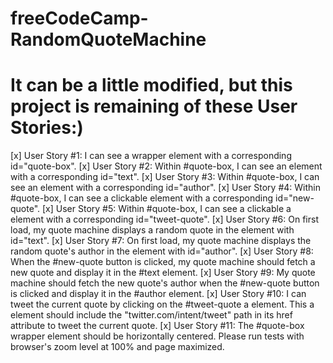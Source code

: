 # freeCodeCamp-RandomQuoteMachine
# It can be a little modified, but this project is remaining of these User Stories:)

[x] User Story #1: I can see a wrapper element with a corresponding id="quote-box".
[x] User Story #2: Within #quote-box, I can see an element with a corresponding id="text".
[x] User Story #3: Within #quote-box, I can see an element with a corresponding id="author".
[x] User Story #4: Within #quote-box, I can see a clickable element with a corresponding id="new-quote".
[x] User Story #5: Within #quote-box, I can see a clickable a element with a corresponding id="tweet-quote".
[x] User Story #6: On first load, my quote machine displays a random quote in the element with id="text".
[x] User Story #7: On first load, my quote machine displays the random quote's author in the element with id="author".
[x] User Story #8: When the #new-quote button is clicked, my quote machine should fetch a new quote and display it in the #text element.
[x] User Story #9: My quote machine should fetch the new quote's author when the #new-quote button is clicked and display it in the #author element.
[x] User Story #10: I can tweet the current quote by clicking on the #tweet-quote a element. This a element should include the "twitter.com/intent/tweet" path in its href attribute to tweet the current quote.
[x] User Story #11: The #quote-box wrapper element should be horizontally centered. Please run tests with browser's zoom level at 100% and page maximized.